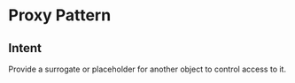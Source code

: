 # Proxy Pattern

## Intent
Provide a surrogate or placeholder for another object to control access to it.